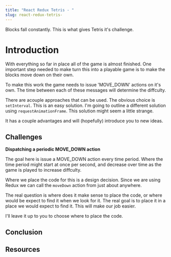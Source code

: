 ```yaml
---
title: "React Redux Tetris - "
slug: react-redux-tetris-
---
```


Blocks fall constantly. This is what gives Tetris
it's challenge. 

# Introduction 

With everything so far in place all of the game 
is almost finished. One important step needed
to make turn this into a playable game is to 
make the blocks move down on their own. 

To make this work the game needs to issue 
'MOVE_DOWN' actions on it's own. The time between
each of these messages will determine the 
diffculty. 

There are acouple approaches that can be used. 
The obvious choice is `setInterval`. This is 
an easy solution. I'm going to outline a
different solution using `requestAnimationFrame`.
This solution might seem a little strange. 

It has a couple advantages and will (hopefully)
introduce you to new ideas. 

## Challenges

**Dispatching a periodic MOVE_DOWN action**

The goal here is issue a MOVE_DOWN action 
every time period. Where the time period might 
start at once per second, and decrease over time
as the game is played to increase diffculty. 

Where we place the code for this is a design 
decision. Since we are using Redux we can 
call the `moveDown` action from just about 
anywhere. 

The real question is where does it make sense to
place the code, or where would be expect to find
it when we look for it. The real goal is to place 
it in a place we would expect to find it. This 
will make our job easier. 

I'll leave it up to you to choose where to place 
the code.

## Conclusion



## Resources

 
